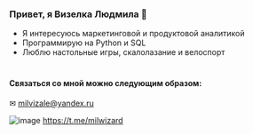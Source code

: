 ### Привет, я Визелка Людмила 🤗 

- Я интересуюсь маркетинговой и продуктовой аналитикой
- Программирую на Python и SQL
- Люблю настольные игры, скалолазание и велоспорт

#
#### Связаться со мной можно следующим образом:

✉ milvizale@yandex.ru

![image](https://user-images.githubusercontent.com/119031842/226213199-0ab9ba7f-8dfe-4109-8998-86309664f02a.png)  https://t.me/milwizard
